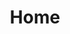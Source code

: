 ---
title: Home
outputs:
  - HTML
  - tnd_redirects_netlify
  - tnd_headers_netlify
menu:
  main: 
    weight: 01
---